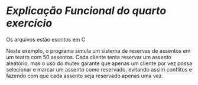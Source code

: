 # _Explicação Funcional do quarto exercício_

Os arquivos estão escritos em C


Neste exemplo, o programa simula um sistema de reservas de assentos em um teatro com 50 assentos. Cada cliente tenta reservar um assento aleatório, mas o uso do mutex garante que apenas um cliente por vez possa selecionar e marcar um assento como reservado, evitando assim conflitos e fazendo com que cada assento seja reservado apenas uma vez.
